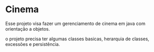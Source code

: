 # Cinema

Esse projeto visa fazer um gerenciamento de cinema em java com orientação a objetos.

o projeto precisa ter algumas classes basicas, herarquia de classes, excessões e persistência.  
